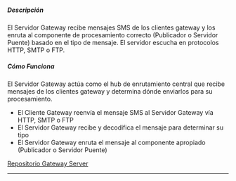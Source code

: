 ##### Descripción

El Servidor Gateway recibe mensajes SMS de los clientes gateway y los enruta al componente de procesamiento correcto (Publicador o Servidor Puente) basado en el tipo de mensaje. El servidor escucha en protocolos HTTP, SMTP o FTP.

##### Cómo Funciona

El Servidor Gateway actúa como el hub de enrutamiento central que recibe mensajes de los clientes gateway y determina dónde enviarlos para su procesamiento.

- El Cliente Gateway reenvía el mensaje SMS al Servidor Gateway vía HTTP, SMTP o FTP
- El Servidor Gateway recibe y decodifica el mensaje para determinar su tipo
- El Servidor Gateway enruta el mensaje al componente apropiado (Publicador o Servidor Puente)

[Repositorio Gateway Server](https://github.com/smswithoutborders/RelaySMS-Gateway-Server)

---
